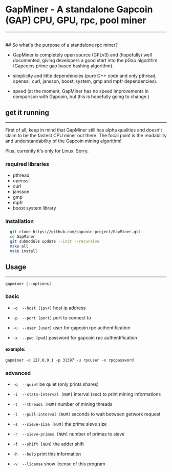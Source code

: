 # GapMiner - A standalone Gapcoin (GAP) CPU, GPU, rpc, pool miner
---
<br/>
## So what's the purpose of a standalone rpc miner? 


  * GapMiner is completely open source (GPLv3) and (hopefully)
    well documented, giving developers a good start into the
    pGap algorithm (Gapcoins prime gap based hashing algorithm).

  * simplicity and little dependencies (pure C++ code and only 
    pthread, openssl, curl, jansson, boost_system, gmp and mpfr dependencies).

  * speed (at the moment, GapMiner has no speed improvements in comparison with Gapcoin,
    but this is hopefully going to change.)



## get it running
---

First of all, keep in mind that GapMiner still has alpha qualities and 
doesn't claim to be the fastest CPU miner out there. The focal point
is the readability and understandability of the Gapcoin mining algorithm!

Plus, currently it's only for Linux. Sorry.

### required libraries
  - pthread
  - openssl
  - curl
  - jansson
  - gmp 
  - mpfr
  - boost system library

### installation
```sh
  git clone https://github.com/gapcoin-project/GapMiner.git
  cd GapMiner
  git submodule update --init --recursive
  make all
  make install
```
## Usage
---

  `gapminer [--options]`

### basic

 - `-o  --host [ipv4]` host ip address

 - `-p  --port [port]` port to connect to

 - `-u  --user [user]` user for gapcoin rpc authentification

 - `-x  --pwd [pwd]` password for gapcoin rpc authentification

#### example:

`gapminer -o 127.0.0.1 -p 31397 -u rpcuser -x rpcpassword`

### advanced

 - `-q  --quiet` be quiet (only prints shares)

 - `-i  --stats-interval [NUM]` interval (sec) to print mining informations

 - `-t  --threads [NUM]` number of mining threads

 - `-l  --pull-interval [NUM]` seconds to wait between getwork request

 - `-s  --sieve-size [NUM]` the prime sieve size

 - `-r  --sieve-primes [NUM]` number of primes to sieve

 - `-f  --shift [NUM]` the adder shift

 - `-h  --help` print this information

 - `-v  --license` show license of this program
